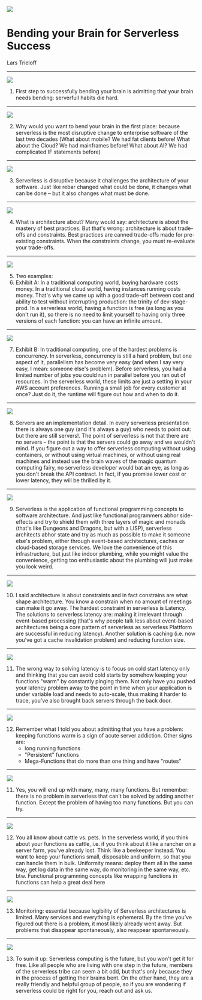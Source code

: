 ![](01.jpg)

# Bending your Brain for Serverless Success

Lars Trieloff

---

![](02.jpg)

1. First step to successfully bending your brain is admitting that your brain needs bending: serverfull habits die hard.

---

![](03.jpg)

2. Why would you want to bend your brain in the first place: because serverless is the most disruptive change to enterprise software of the last two decades (What about mobile? We had fat clients before! What about the Cloud? We had mainframes before! What about AI? We had complicated IF statements before)

---

![](03.jpg)

3. Serverless is disruptive because it challenges the architecture of your software. Just like rebar changed what could be done, it changes what can be done – but it also changes what must be done.

---

![](04.jpg)

4. What is architecture about? Many would say: architecture is about the mastery of best practices. But that's wrong: architecture is about trade-offs and constraints. Best practices are canned trade-offs made for pre-existing constraints. When the constraints change, you must re-evaluate your trade-offs.

---

![](05.jpg)

5. Two examples:
6. Exhibit A: In a traditional computing world, buying hardware costs money. In a traditional cloud world, having instances running costs money. That's why we came up with a good trade-off between cost and ability to test without interrupting production: the trinity of dev-stage-prod. In a serverless world, having a function is free (as long as you don't run it), so there is no need to limit yourself to having only three versions of each function: you can have an infinite amount.

---

![](06.jpg)

7. Exhibit B: In traditional computing, one of the hardest problems is concurrency. In serverless, concurrency is still a hard problem, but one aspect of it, parallelism has become very easy (and when I say very easy, I mean: someone else's problem). Before serverless, you had a limited number of jobs you could run in parallel before you ran out of resources. In the serverless world, these limits are just a setting in your AWS account preferences. Running a small job for every customer at once? Just do it, the runtime will figure out how and when to do it.

---

![](06.jpg)

8. Servers are an implementation detail. In every serverless presentation there is always one guy (and it's always a guy) who needs to point out: but there are still servers!. The point of serverless is not that there are no servers – the point is that the servers could go away and we wouldn't mind.  If you figure out a way to offer serverless computing without using containers, or without using virtual machines, or without using real machines and instead use the brain waves of the magic quantum computing fairy, no serverless developer would bat an eye, as long as you don't break the API contract. In fact, if you promise lower cost or lower latency, they will be thrilled by it.

---

![](07.jpg)

9. Serverless is the application of functional programming concepts to software architecture. And just like functional programmers abhor side-effects and try to shield them with three layers of magic and monads (that's like Dungeons and Dragons, but with a LISP), serverless architects abhor state and try as much as possible to make it someone else's problem, either through event-based architectures, caches or cloud-based storage services. We love the convenience of this infrastructure, but just like indoor plumbing, while you might value the convenience, getting too enthusiastic about the plumbing will just make you look weird.

---

![](08.jpg)

10. I said architecture is about constraints and in fact constrains are what shape architecture. You know a constrain when no amount of meetings can make it go away. The hardest constraint in serverless is Latency. The solutions to serverless latency are: making it irrelevant through event-based processing (that's why people talk less about event-based architectures being a core pattern of serverless as serverless Plattform are successful in reducing latency). Another solution is caching (i.e. now you've got a cache invalidation problem) and reducing function size.

---

![](09.jpg)

11. The wrong way to solving latency is to focus on cold start latency only and thinking that you can avoid cold starts by somehow keeping your functions "warm" by constantly pinging them. Not only have you pushed your latency problem away to the point in time when your application is under variable load and needs to auto-scale, thus making it harder to trace, you've also brought back servers through the back door.

---

![](10.jpg)

12. Remember what I told you about admitting that you have a problem: keeping functions warm is a sign of acute server addiction. Other signs are: 
	- long running functions
	- "Persistent" functions
	- Mega-Functions that do more than one thing and have "routes"

---

![](11.jpg)

11. Yes, you will end up with many, many, many functions. But remember: there is no problem in serverless that can't be solved by adding another function. Except the problem of having too many functions. But you can try.

---

![](12.jpg)

12. You all know about cattle vs. pets. In the serverless world, if you think about your functions as cattle, i.e. if you think about it like a rancher on a server farm, you've already lost. Think like a beekeeper instead. You want to keep your functions small, disposable and uniform, so that you can handle them in bulk. Uniformity means: deploy them all in the same way, get log data in the same way, do monitoring in the same way, etc. btw. Functional programming concepts like wrapping functions in functions can help a great deal here

---

![](13.jpg)

13. Monitoring: essential because legibility of Serverless architectures is limited. Many services and everything is ephemeral. By the time you’ve figured out there is a problem, it most likely already went away. But problems that disappear spontaneously, also reappear spontaneously.

---

![](14.jpg)

13. To sum it up: Serverless computing is the future, but you won't get it for free. Like all people who are living with one step in the future, members of the serverless tribe can seem a bit odd, but that's only because they in the process of getting their brains bent. On the other hand, they are a really friendly and helpful group of people, so if you are wondering if serverless could be right for you, reach out and ask us.

